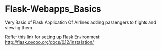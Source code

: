 # Flask-Webapps_Basics
Very Basic of Flask Application Of Airlines adding passengers to flights and viewing them.

Reffer this link for setting up Flask Environment: http://flask.pocoo.org/docs/0.12/installation/
